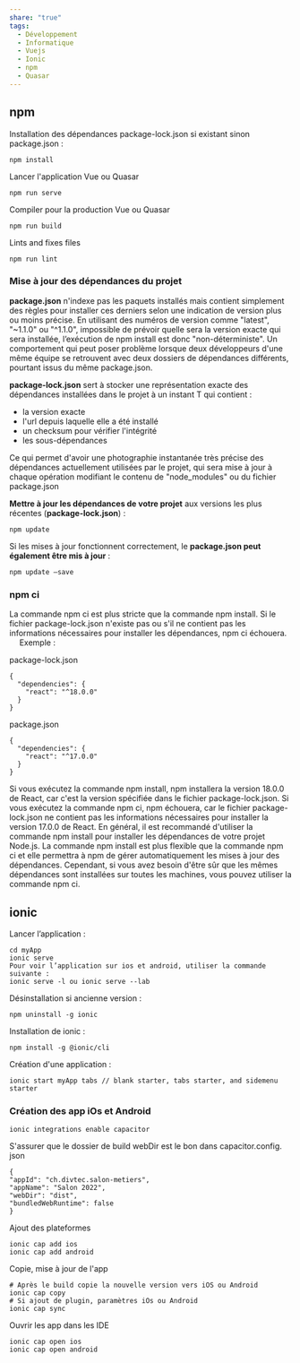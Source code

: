 ```yaml
---
share: "true"
tags:
  - Développement
  - Informatique
  - Vuejs
  - Ionic
  - npm
  - Quasar
---
```

## npm

Installation des dépendances package-lock.json si existant sinon package.json :
```
npm install
```

Lancer l'application Vue ou Quasar
```
npm run serve
```

Compiler pour la production Vue ou Quasar
```
npm run build
```

Lints and fixes files
```
npm run lint
```

### Mise à jour des dépendances du projet
**package.json** n'indexe pas les paquets installés mais contient simplement des règles pour installer ces derniers selon une indication de version plus ou moins précise. En utilisant des numéros de version comme "latest", "~1.1.0" ou "^1.1.0", impossible de prévoir quelle sera la version exacte qui sera installée, l’exécution de npm install est donc "non-déterministe". Un comportement qui peut poser problème lorsque deux développeurs d'une même équipe se retrouvent avec deux dossiers de dépendances différents, pourtant issus du même package.json.

**package-lock.json** sert à stocker une représentation exacte des dépendances installées dans le projet à un instant T qui contient : 
-	la version exacte
-	l'url depuis laquelle elle a été installé
-	un checksum pour vérifier l'intégrité
-	les sous-dépendances

Ce qui permet d'avoir une photographie instantanée très précise des dépendances actuellement utilisées par le projet, qui sera mise à jour à chaque opération modifiant le contenu de "node_modules" ou du fichier package.json

**Mettre à jour les dépendances de votre projet** aux versions les plus récentes (**package-lock.json**) :
```
npm update
```

Si les mises à jour fonctionnent correctement, le **package.json peut également être mis à jour** :
```
npm update –save
```

### npm ci
La commande npm ci est plus stricte que la commande npm install. Si le fichier package-lock.json n'existe pas ou s'il ne contient pas les informations nécessaires pour installer les dépendances, npm ci échouera.
 
Exemple :

package-lock.json
```
{
  "dependencies": {
    "react": "^18.0.0"
  }
}
```
package.json
```
{
  "dependencies": {
    "react": "^17.0.0"
  }
}
```
Si vous exécutez la commande npm install, npm installera la version 18.0.0 de React, car c'est la version spécifiée dans le fichier package-lock.json.
Si vous exécutez la commande npm ci, npm échouera, car le fichier package-lock.json ne contient pas les informations nécessaires pour installer la version 17.0.0 de React.
En général, il est recommandé d'utiliser la commande npm install pour installer les dépendances de votre projet Node.js. La commande npm install est plus flexible que la commande npm ci et elle permettra à npm de gérer automatiquement les mises à jour des dépendances.
Cependant, si vous avez besoin d'être sûr que les mêmes dépendances sont installées sur toutes les machines, vous pouvez utiliser la commande npm ci.

## ionic

Lancer l’application :
```
cd myApp
ionic serve
Pour voir l’application sur ios et android, utiliser la commande suivante :
ionic serve -l ou ionic serve --lab
```

Désinstallation si ancienne version :
```
npm uninstall -g ionic
```

Installation de ionic :
```
npm install -g @ionic/cli
```

Création d'une application :
```
ionic start myApp tabs // blank starter, tabs starter, and sidemenu starter
```

### Création des app iOs et Android

```
ionic integrations enable capacitor
```

S'assurer que le dossier de build webDir est le bon dans capacitor.config. json
```
{
"appId": "ch.divtec.salon-metiers",
"appName": "Salon 2022",
"webDir": "dist",
"bundledWebRuntime": false
}
```

Ajout des plateformes
```
ionic cap add ios
ionic cap add android
```

Copie, mise à jour de l'app
```
# Après le build copie la nouvelle version vers iOS ou Android
ionic cap copy
# Si ajout de plugin, paramètres iOs ou Android
ionic cap sync
```

Ouvrir les app dans les IDE
```
ionic cap open ios
ionic cap open android
```